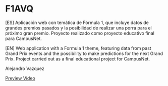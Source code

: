 # F1AVQ

[ES] Aplicación web con temática de Fórmula 1, que incluye datos de grandes premios pasados y la posibilidad de realizar una porra para el próximo gran premio.
Proyecto realizado como proyecto educativo final para CampusNet.

[EN] Web application with a Formula 1 theme, featuring data from past Grand Prix events and the possibility to make predictions for the next Grand Prix.
Project carried out as a final educational project for CampusNet.

Alejandro Vazquez

[Preview Video](https://drive.google.com/file/d/1IADOhzdIquHOpqWBwf4LnFLmvWDooin0/view?usp=drive_link)

